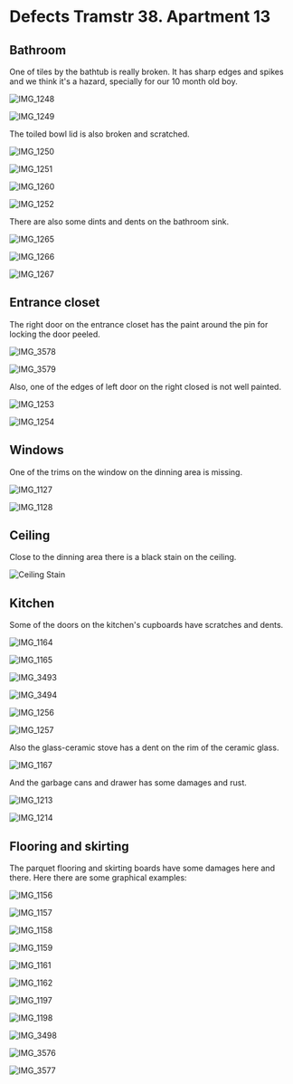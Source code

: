 # Defects Tramstr 38. Apartment 13

## Bathroom

One of tiles by the bathtub is really broken. It has sharp edges and spikes and we think it's a hazard, specially for our 10 month old boy. 

![IMG_1248](images/Bathroom/IMG_1248.jpeg)

![IMG_1249](images/Bathroom/IMG_1249.jpeg)

The toiled bowl lid is also broken and scratched. 

![IMG_1250](images/Bathroom/IMG_1250.jpeg)

![IMG_1251](images/Bathroom/IMG_1251.jpeg)

![IMG_1260](images/Bathroom/IMG_1260.jpeg)

![IMG_1252](images/Bathroom/IMG_1252.jpeg)

There are also some dints and dents on the bathroom sink. 

![IMG_1265](images/Bathroom/IMG_1265.jpeg)

![IMG_1266](images/Bathroom/IMG_1266.jpeg)

![IMG_1267](images/Bathroom/IMG_1267.jpeg)

## Entrance closet

The right door on the entrance closet has the paint around the pin for locking the door peeled. 

![IMG_3578](images/Entrance%20closet/IMG_3578.jpeg)

![IMG_3579](images/Entrance%20closet/IMG_3579.jpeg)

Also, one of the edges of left door on the right closed is not well painted. 

![IMG_1253](images/Entrance%20closet/IMG_1253.jpeg)

![IMG_1254](images/Entrance%20closet/IMG_1254.jpeg)

## Windows

One of the trims on the window on the dinning area is missing. 

![IMG_1127](images/Windows/IMG_1127.jpeg)

![IMG_1128](images/Windows/IMG_1128.jpeg)

## Ceiling

Close to the dinning area there is a black stain on the ceiling. 

![Ceiling Stain](images/Ceiling%20Stain.jpeg)

## Kitchen

Some of the doors on the kitchen's cupboards have scratches and dents. 

![IMG_1164](images/Kitchen/IMG_1164.jpeg)

![IMG_1165](images/Kitchen/IMG_1165.jpeg)

![IMG_3493](images/Kitchen/IMG_3493.jpeg)

![IMG_3494](images/Kitchen/IMG_3494.jpeg)

![IMG_1256](images/Kitchen/IMG_1256.jpeg)

![IMG_1257](images/Kitchen/IMG_1257.jpeg)

Also the glass-ceramic stove has a dent on the rim of the ceramic glass. 

![IMG_1167](images/Kitchen/IMG_1167.jpeg)

And the garbage cans and drawer has some damages and rust. 

![IMG_1213](images/Kitchen/IMG_1213.jpeg)

![IMG_1214](images/Kitchen/IMG_1214.jpeg)

## Flooring and skirting

The parquet flooring and skirting boards have some damages here and there. Here there are some graphical examples: 

![IMG_1156](images/Flooring%20and%20skirting/IMG_1156.jpeg)

![IMG_1157](images/Flooring%20and%20skirting/IMG_1157.jpeg)

![IMG_1158](images/Flooring%20and%20skirting/IMG_1158.jpeg)

![IMG_1159](images/Flooring%20and%20skirting/IMG_1159.jpeg)

![IMG_1161](images/Flooring%20and%20skirting/IMG_1161.jpeg)

![IMG_1162](images/Flooring%20and%20skirting/IMG_1162.jpeg)

![IMG_1197](images/Flooring%20and%20skirting/IMG_1197.jpeg)

![IMG_1198](images/Flooring%20and%20skirting/IMG_1198.jpeg)

![IMG_3498](images/Flooring%20and%20skirting/IMG_3498.jpeg)

![IMG_3576](images/Flooring%20and%20skirting/IMG_3576.jpeg)

![IMG_3577](images/Flooring%20and%20skirting/IMG_3577.jpeg)

